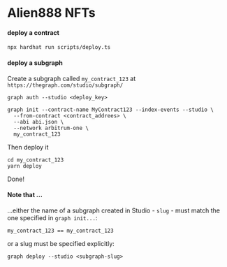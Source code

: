 # Alien888 NFTs

#### deploy a contract

```shell
npx hardhat run scripts/deploy.ts
```


#### deploy a subgraph

Create a subgraph called `my_contract_123` at `https://thegraph.com/studio/subgraph/`
```
graph auth --studio <deploy_key>

graph init --contract-name MyContract123 --index-events --studio \
  --from-contract <contract_addrees> \
  --abi abi.json \
  --network arbitrum-one \
  my_contract_123
```

Then deploy it

```
cd my_contract_123
yarn deploy
```

Done!

#### Note that ...

...either the name of a subgraph created in Studio - `slug` - must match the one specified in `graph init...`:

```
my_contract_123 == my_contract_123
```

or a slug must be specified explicitly:

```
graph deploy --studio <subgraph-slug>
```
